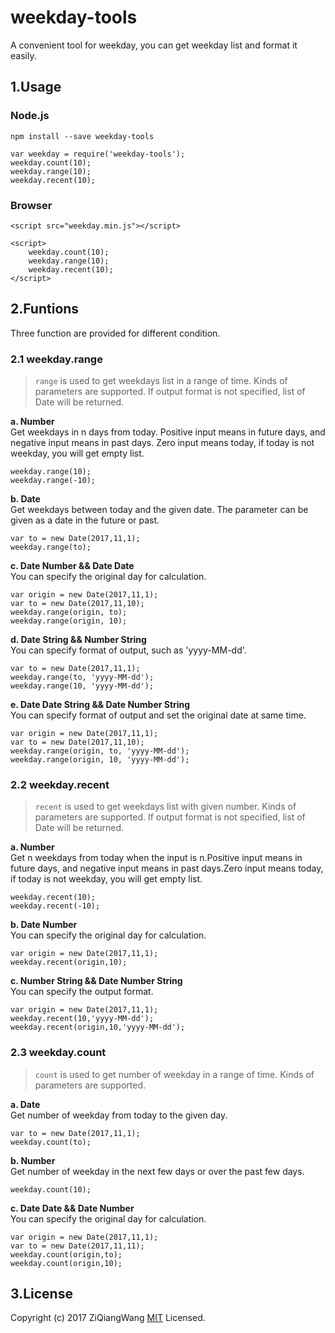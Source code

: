 # weekday-tools
A convenient tool for weekday, you can get weekday list and format it easily.

## 1.Usage
### Node.js
    npm install --save weekday-tools

    var weekday = require('weekday-tools');  
    weekday.count(10);
    weekday.range(10);
    weekday.recent(10);


### Browser
    <script src="weekday.min.js"></script>

    <script>
        weekday.count(10);
        weekday.range(10);
        weekday.recent(10);
    </script>

## 2.Funtions
Three function are provided for different condition.

### 2.1 weekday.range
> `range` is used to get weekdays list in a range of time. Kinds of parameters are supported. If output format is not specified, list of Date will be returned.

**a. Number**   
Get weekdays in n days from today. Positive input means in future days, and negative input means in past days. Zero input means today, if today is not weekday, you will get empty list.

    weekday.range(10);
    weekday.range(-10);

**b. Date**  
Get weekdays between today and the given date. The parameter can be given as a date in the future or past.

    var to = new Date(2017,11,1);
    weekday.range(to);

**c. Date Number && Date Date**  
You can specify the original day for calculation.

    var origin = new Date(2017,11,1);
    var to = new Date(2017,11,10);
    weekday.range(origin, to);
    weekday.range(origin, 10);

**d. Date String && Number String**  
You can specify format of output, such as 'yyyy-MM-dd'.

    var to = new Date(2017,11,1);
    weekday.range(to, 'yyyy-MM-dd');
    weekday.range(10, 'yyyy-MM-dd');

**e. Date Date String && Date Number String**  
You can specify format of output and set the original date at same time.  

    var origin = new Date(2017,11,1);
    var to = new Date(2017,11,10);
    weekday.range(origin, to, 'yyyy-MM-dd');
    weekday.range(origin, 10, 'yyyy-MM-dd');

### 2.2 weekday.recent
> `recent` is used to get weekdays list with given number. Kinds of parameters are supported. If output format is not specified, list of Date will be returned.

**a. Number**  
Get n weekdays from today when the input is n.Positive input means in future days, and negative input means in past days.Zero input means today, if today is not weekday, you will get empty list.  

    weekday.recent(10);
    weekday.recent(-10);

**b. Date Number**  
You can specify the original day for calculation.

    var origin = new Date(2017,11,1);
    weekday.recent(origin,10);

**c. Number String && Date Number String**  
You can specify the output format.

    var origin = new Date(2017,11,1);
    weekday.recent(10,'yyyy-MM-dd');
    weekday.recent(origin,10,'yyyy-MM-dd');

### 2.3 weekday.count
> `count` is used to get number of weekday in a range of time. Kinds of parameters are supported.

**a. Date**  
Get number of weekday from today to the given day.

    var to = new Date(2017,11,1);   
    weekday.count(to);
**b. Number**  
Get number of weekday in the next few days or over the past few days.

    weekday.count(10);
**c. Date Date && Date Number**  
You can specify the original day for calculation.

    var origin = new Date(2017,11,1);
    var to = new Date(2017,11,11);
    weekday.count(origin,to);
    weekday.count(origin,10);

## 3.License
Copyright (c) 2017 ZiQiangWang [MIT](https://github.com/ZiQiangWang/weekday-tools/blob/master/LICENSE) Licensed.
